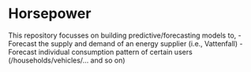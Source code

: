 # Horsepower

This repository focusses on building predictive/forecasting models to,
	- Forecast the supply and demand of an energy supplier (i.e., Vattenfall)
	- Forecast individual consumption pattern of certain users (/households/vehicles/... and so on)
